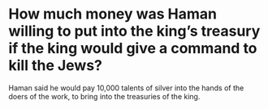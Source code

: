 # How much money was Haman willing to put into the king’s treasury if the king would give a command to kill the Jews?

Haman said he would pay 10,000 talents of silver into the hands of the doers of the work, to bring into the treasuries of the king.
